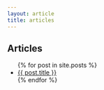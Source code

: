 ```yaml
---
layout: article
title: articles
---
```


## Articles

<ul>
  {% for post in site.posts %}
    <li>
      <a href="../{{ post.url }}">{{ post.title }}</a>
    </li>
  {% endfor %}
</ul>
